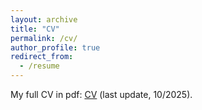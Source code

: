 ```yaml
---
layout: archive
title: "CV"
permalink: /cv/
author_profile: true
redirect_from:
  - /resume
---
```


My full CV in pdf: [CV](https://jeanbaptistefermanian.github.io/files/CV.pdf) (last update, 10/2025).